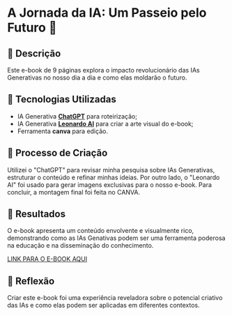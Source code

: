 # A Jornada da IA: Um Passeio pelo Futuro 🌌

## 📒 Descrição
Este e-book de 9 páginas explora o impacto revolucionário das IAs Generativas no nosso dia a dia e como elas moldarão o futuro.

## 🤖 Tecnologias Utilizadas
- IA Generativa **[ChatGPT](https://chat.openai.com)** para roteirização;
- IA Generativa **[Leonardo AI](https://leonardo.ai)** para criar a arte visual do e-book;
- Ferramenta **canva** para edição.

## 🧐 Processo de Criação
Utilizei o "ChatGPT" para revisar minha pesquisa sobre IAs Generativas, estruturar o conteúdo e refinar minhas ideias. Por outro lado, o "Leonardo AI" foi usado para gerar imagens exclusivas para o nosso e-book. Para concluir, a montagem final foi feita no CANVA.

## 🚀 Resultados
O e-book apresenta um conteúdo envolvente e visualmente rico, demonstrando como as IAs Genativas podem ser uma ferramenta poderosa na educação e na disseminação do conhecimento.

[LINK PARA O E-BOOK AQUI](https://www.canva.com/design/DAGGR7GGkQs/fN2ol8qtjOjXZm0YW1Ti6g/view?utm_content=DAGGR7GGkQs&utm_campaign=designshare&utm_medium=link&utm_source=editor)

## 💭 Reflexão
Criar este e-book foi uma experiência reveladora sobre o potencial criativo das IAs e como elas podem ser aplicadas em diferentes contextos.
